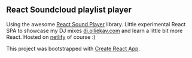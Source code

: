 ## React Soundcloud playlist player

Using the awesome [React Sound Player](http://labs.voronianski.com/react-soundplayer) library. Little experimental React SPA to showcase my DJ mixes [dj.olliekav.com](https://dj.olliekav.com) and learn a little bit more React. Hosted on [netlify](https://netlify.com) of course :)

This project was bootstrapped with [Create React App](https://github.com/facebook/create-react-app).
